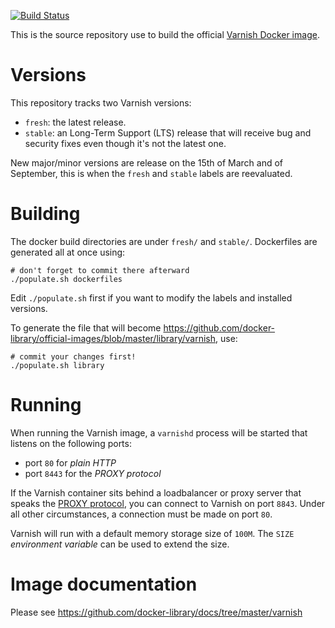 [![Build Status](https://travis-ci.org/varnish/docker-varnish.svg?branch=master)](https://travis-ci.org/varnish/docker-varnish)

This is the source repository use to build the official [Varnish Docker image](https://hub.docker.com/_/varnish).

# Versions

This repository tracks two Varnish versions:

- `fresh`: the latest release.
- `stable`: an Long-Term Support (LTS) release that will receive bug and security fixes even though it's not the latest one.

New major/minor versions are release on the 15th of March and of September, this is when the `fresh` and `stable` labels are reevaluated.

# Building

The docker build directories are under `fresh/` and `stable/`. Dockerfiles are generated all at once using:

```
# don't forget to commit there afterward
./populate.sh dockerfiles
```

Edit `./populate.sh` first if you want to modify the labels and installed versions.

To generate the file that will become https://github.com/docker-library/official-images/blob/master/library/varnish, use:

```
# commit your changes first!
./populate.sh library
```
# Running

When running the Varnish image, a `varnishd` process will be started that listens on the following ports:

* port `80` for *plain HTTP*
* port `8443` for the *PROXY protocol*

If the Varnish container sits behind a loadbalancer or proxy server that speaks the [PROXY protocol](https://www.haproxy.org/download/1.8/doc/proxy-protocol.txt), you can connect to Varnish on port `8843`. Under all other circumstances, a connection must be made on port `80`.

Varnish will run with a default memory storage size of `100M`. The `SIZE` *environment variable* can be used to extend the size.

# Image documentation

Please see https://github.com/docker-library/docs/tree/master/varnish
